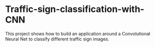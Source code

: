 # Traffic-sign-classification-with-CNN
This project shows how to build an application around a Convolutional Neural Net to classify different traffic sign images.

